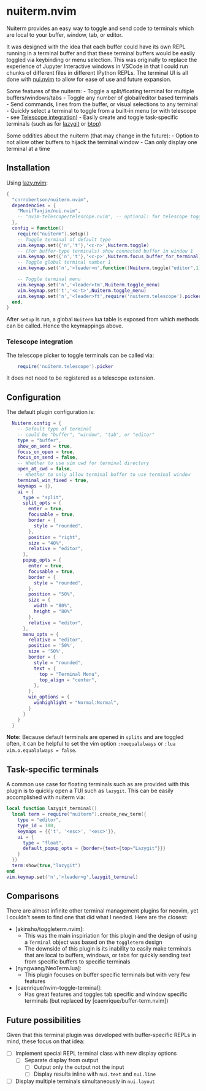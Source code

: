 # nuiterm.nvim


Nuiterm provides an easy way to toggle and send code to terminals which are local to your buffer, window, tab, or editor.

It was designed with the idea that each buffer could have its own REPL running in a terminal buffer and that these terminal buffers would be easily toggled via keybinding or menu selection.
This was originally to replace the experience of Jupyter Interactive windows in VSCode in that I could run chunks of different files in different IPython REPLs.
The terminal UI is all done with [nui.nvim](https://github.com/MunifTanjim/nui.nvim) to allow for ease of use and future expansion.

Some features of the nuiterm:
    - Toggle a split/floating terminal for multiple buffers/windows/tabs
    - Toggle any number of global/editor based terminals
    - Send commands, lines from the buffer, or visual selections to any terminal
    - Quickly select a terminal to toggle from a built-in menu (or with telescope - see [Telescope integration](#telescope-integration))
    - Easily create and toggle task-specific terminals (such as for [lazygit](https://github.com/jesseduffield/lazygit) or [btop](https://github.com/aristocratos/btop))

Some oddities about the nuiterm (that may change in the future):
    - Option to not allow other buffers to hijack the terminal window
    - Can only display one terminal at a time

## Installation

Using [lazy.nvim](https://github.com/folke/lazy.nvim):
```lua
{
  "cnrrobertson/nuiterm.nvim",
  dependencies = {
    "MunifTanjim/nui.nvim",
    -- "nvim-telescope/telescope.nvim", -- optional: for telescope toggling
  },
  config = function()
    require("nuiterm").setup()
    -- Toggle terminal of default type
    vim.keymap.set({'n','t'},'<c-n>',Nuiterm.toggle)
    -- (For buffer-type terminals) show connected buffer in window 1
    vim.keymap.set({'n','t'},'<c-p>',Nuiterm.focus_buffer_for_terminal)
    -- Toggle global terminal number 1
    vim.keymap.set('n','<leader>n',function()Nuiterm.toggle("editor",1)end)

    -- Toggle terminal menu
    vim.keymap.set('n','<leader>tm',Nuiterm.toggle_menu)
    vim.keymap.set('t','<c-t>',Nuiterm.toggle_menu)
    vim.keymap.set('n','<leader>ft',require('nuiterm.telescope').picker)
  end,
}
```
After `setup` is run, a global `Nuiterm` lua table is exposed from which methods can be called.
Hence the keymappings above.

### Telescope integration
The telescope picker to toggle terminals can be called via:
```lua
    require('nuiterm.telescope').picker
```
It does not need to be registered as a telescope extension.

## Configuration

The default plugin configuration is:
```lua
  Nuiterm.config = {
    -- Default type of terminal
    -- could be "buffer", "window", "tab", or "editor"
    type = "buffer",
    show_on_send = true,
    focus_on_open = true,
    focus_on_send = false,
    -- Whether to use vim cwd for terminal directory
    open_at_cwd = false,
    -- Whether to only allow terminal buffer to use terminal window
    terminal_win_fixed = true,
    keymaps = {},
    ui = {
      type = "split",
      split_opts = {
        enter = true,
        focusable = true,
        border = {
          style = "rounded",
        },
        position = "right",
        size = "40%",
        relative = "editor",
      },
      popup_opts = {
        enter = true,
        focusable = true,
        border = {
          style = "rounded",
        },
        position = "50%",
        size = {
          width = "80%",
          height = "80%"
        },
        relative = "editor",
      },
      menu_opts = {
        relative = "editor",
        position = '50%',
        size = '50%',
        border = {
          style = "rounded",
          text = {
            top = "Terminal Menu",
            top_align = "center",
          },
        },
        win_options = {
          winhighlight = "Normal:Normal",
        }
      }
    }
  }
```

**Note:** Because default terminals are opened in `splits` and are toggled often, it can be helpful to set the vim option `:noequalalways` or `:lua vim.o.equalalways = false`.

## Task-specific terminals
A common use case for floating terminals such as are provided with this plugin is to quickly open a TUI such as `lazygit`.
This can be easily accomplished with nuiterm via:

```lua
local function lazygit_terminal()
  local term = require("nuiterm").create_new_term({
    type = "editor",
    type_id = 100,
    keymaps = {{'t', '<esc>', '<esc>'}},
    ui = {
      type = "float",
      default_popup_opts = {border={text={top="Lazygit"}}}
    }
  })
  term:show(true,"lazygit")
end
vim.keymap.set('n','<leader>g',lazygit_terminal)
```

## Comparisons
There are almost infinite other terminal management plugins for neovim, yet I couldn't seem to find one that did what I needed.
Here are the closest:
- [akinsho/toggleterm.nvim]:
   - This was the main inspiriation for this plugin and the design of using
     a `Terminal` object was based on the `toggleterm` design
   - The downside of this plugin is its inability to easily make terminals
     that are local to buffers, windows, or tabs for quickly sending text
     from specific buffers to specific terminals
- [nyngwang/NeoTerm.lua]:
   - This plugin focuses on buffer specific terminals but with very few
     features
- [caenrique/nvim-toggle-terminal]:
   - Has great features and toggles tab specific and window specific
     terminals (but replaced by [caenrique/buffer-term.nvim])

## Future possibilities
Given that this terminal plugin was developed with buffer-specific REPLs in mind, these focus on that idea:
- [ ] Implement special REPL terminal class with new display options
  - [ ] Separate display from output
    - [ ] Output only the output not the input
    - [ ] Display results inline with `nui.text` and `nui.line`
- [ ] Display multiple terminals simultaneously in `nui.layout`
